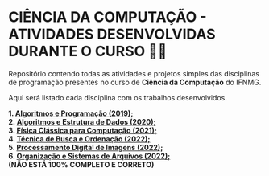 # CIÊNCIA DA COMPUTAÇÃO - ATIVIDADES DESENVOLVIDAS DURANTE O CURSO 👨‍💻

Repositório contendo todas as atividades e projetos simples das disciplinas de programação presentes no curso de **Ciência da Computação** do IFNMG.

Aqui será listado cada disciplina com os trabalhos desenvolvidos.

**1. <a href="https://github.com/PatrickDP/REP-CC/tree/main/ALGORITMOS%20E%20PROGRAMA%C3%87%C3%83O">Algoritmos e Programação (2019); </a><br>
2. <a href="https://github.com/PatrickDP/REP-CC/tree/main/ALGORITMOS%20E%20ESTRUTURA%20DE%20DADOS"> Algoritmos e Estrutura de Dados (2020); </a><br>
3. <a href="https://github.com/PatrickDP/REP-CC/tree/main/F%C3%8DSICA%20CL%C3%81SSICA"> Física Clássica para Computação (2021); </a><br>
4. <a href="https://github.com/PatrickDP/REP-CC/tree/main/BUSCA%20E%20ORDENA%C3%87%C3%83O"> Técnica de Busca e Ordenação (2022); </a><br>
5. <a href="https://github.com/PatrickDP/REP-CC/tree/main/PROCESSAMENTO%20DIGITAL%20DE%20IMAGENS"> Processamento Digital de Imagens (2022); </a><br>
6. <a href="https://github.com/PatrickDP/REP-CC/tree/main/ORGANIZA%C3%87%C3%83O%20E%20SISTEMAS%20DE%20ARQUIVOS"> Organização e Sistemas de Arquivos (2022); </a><br> (NÃO ESTÁ 100% COMPLETO E CORRETO)**


